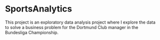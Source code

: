 # SportsAnalytics
This project is an exploratory data analysis project where I explore the data to solve a business problem for the Dortmund Club manager in the Bundesliga Championship.
